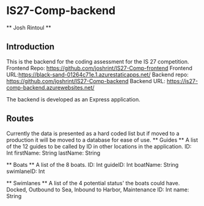 # IS27-Comp-backend
** Josh Rintoul **
## Introduction
This is the backend for the coding assessment for the IS 27 competition.
Frontend Repo: https://github.com/joshrint/IS27-Comp-frontend
Frontend URL:https://black-sand-01264c71e.1.azurestaticapps.net/
Backend repo: https://github.com/joshrint/IS27-Comp-backend
Backend URL: https://is27-comp-backend.azurewebsites.net/

The backend is developed as an Express application.

## Routes
 Currently the data is presented as a hard coded list but if moved to a production it will be moved to a database for ease of use.
** Guides ** A list of the 12 guides to be called by ID in other locations in the application.
ID: Int
firstName: String
lastName: String

** Boats ** A list of the 8 boats.
ID: Int
guideID: Int
boatName: String
swimlaneID: Int

** Swimlanes ** A list of the 4 potential status' the boats could have. Docked, Outbound to Sea, Inbound to Harbor, Maintenance
ID: Int
name: String